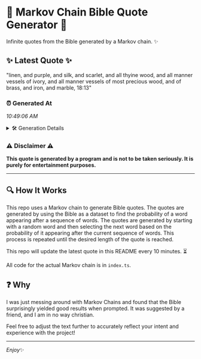 # 📖 Markov Chain Bible Quote Generator 📖

Infinite quotes from the Bible generated by a Markov chain. ✨

## ✨ Latest Quote ✨
"linen, and purple, and silk, and scarlet, and all thyine wood, and all manner vessels of ivory, and all manner vessels of most precious wood, and of brass, and iron, and marble, 18:13"

### ⏰ Generated At
*10:49:06 AM*

<details>
    <summary>🛠️ Generation Details</summary>
    <p>
        <strong>🌱 Seed:</strong> linen,<br>
        <strong>🔄 Iterations:</strong> 32<br>
        <strong>📜 Context History:</strong><br>[ linen, ]: and<br>[ linen,, and ]: purple,<br>[ linen,, and, purple, ]: and<br>[ linen,, and, purple,, and ]: silk,<br>[ linen,, and, purple,, and, silk, ]: and<br>[ linen,, and, purple,, and, silk,, and ]: scarlet,<br>[ and, purple,, and, silk,, and, scarlet, ]: and<br>[ purple,, and, silk,, and, scarlet,, and ]: all<br>[ and, silk,, and, scarlet,, and, all ]: thyine<br>[ silk,, and, scarlet,, and, all, thyine ]: wood,<br>[ and, scarlet,, and, all, thyine, wood, ]: and<br>[ scarlet,, and, all, thyine, wood,, and ]: all<br>[ and, all, thyine, wood,, and, all ]: manner<br>[ all, thyine, wood,, and, all, manner ]: vessels<br>[ thyine, wood,, and, all, manner, vessels ]: of<br>[ wood,, and, all, manner, vessels, of ]: ivory,<br>[ and, all, manner, vessels, of, ivory, ]: and<br>[ all, manner, vessels, of, ivory,, and ]: all<br>[ manner, vessels, of, ivory,, and, all ]: manner<br>[ vessels, of, ivory,, and, all, manner ]: vessels<br>[ of, ivory,, and, all, manner, vessels ]: of<br>[ ivory,, and, all, manner, vessels, of ]: most<br>[ and, all, manner, vessels, of, most ]: precious<br>[ all, manner, vessels, of, most, precious ]: wood,<br>[ manner, vessels, of, most, precious, wood, ]: and<br>[ vessels, of, most, precious, wood,, and ]: of<br>[ of, most, precious, wood,, and, of ]: brass,<br>[ most, precious, wood,, and, of, brass, ]: and<br>[ precious, wood,, and, of, brass,, and ]: iron,<br>[ wood,, and, of, brass,, and, iron, ]: and<br>[ and, of, brass,, and, iron,, and ]: marble,<br>[ of, brass,, and, iron,, and, marble, ]: 18:13<br>
    </p>
</details>

### ⚠️ Disclaimer ⚠️
**This quote is generated by a program and is not to be taken seriously. It is purely for entertainment purposes.**

---

## 🔍 How It Works

This repo uses a Markov chain to generate Bible quotes. The quotes are generated by using the Bible as a dataset to find the probability of a word appearing after a sequence of words. The quotes are generated by starting with a random word and then selecting the next word based on the probability of it appearing after the current sequence of words. This process is repeated until the desired length of the quote is reached.

This repo will update the latest quote in this README every 10 minutes. ⏳

All code for the actual Markov chain is in `index.ts`.

## ❓ Why

I was just messing around with Markov Chains and found that the Bible surprisingly yielded good results when prompted. 
It was suggested by a friend, and I am in no way christian.

Feel free to adjust the text further to accurately reflect your intent and experience with the project!

---

*Enjoy*✨
